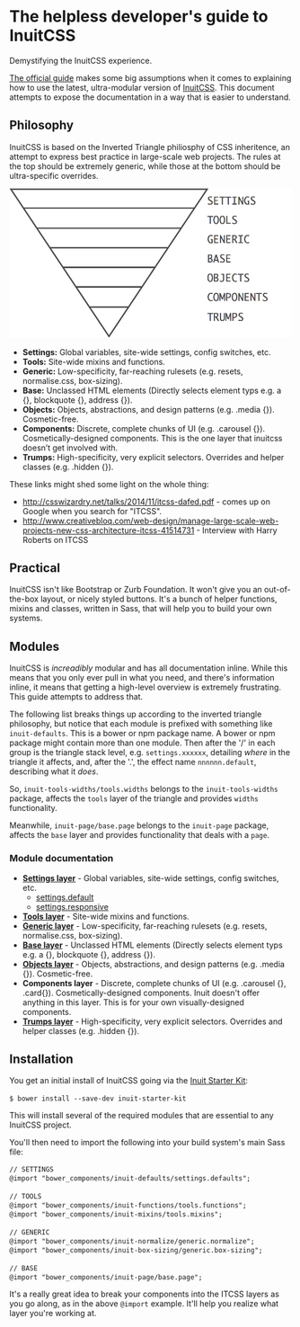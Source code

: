 # The helpless developer's guide to InuitCSS
Demystifying the InuitCSS experience.

[The official guide](https://github.com/inuitcss/getting-started) makes some big assumptions when it comes to explaining how to use the latest, ultra-modular version of [InuitCSS](https://github.com/inuitcss). This document attempts to expose the documentation in a way that is easier to understand.

## Philosophy
InuitCSS is based on the Inverted Triangle philiosphy of CSS inheritence, an attempt to express best practice in large-scale web projects. The rules at the top should be extremely generic, while those at the bottom should be ultra-specific overrides.

![](stack.png)

* **Settings:** Global variables, site-wide settings, config switches, etc.
* **Tools:** Site-wide mixins and functions.
* **Generic:** Low-specificity, far-reaching rulesets (e.g. resets, normalise.css, box-sizing).
* **Base:** Unclassed HTML elements (Directly selects element typs e.g. a {}, blockquote {}, address {}).
* **Objects:** Objects, abstractions, and design patterns (e.g. .media {}). Cosmetic-free.
* **Components:** Discrete, complete chunks of UI (e.g. .carousel {}). Cosmetically-designed components. This is the one layer that inuitcss doesn’t get involved with.
* **Trumps:** High-specificity, very explicit selectors. Overrides and helper classes (e.g. .hidden {}).


These links might shed some light on the whole thing:
* <http://csswizardry.net/talks/2014/11/itcss-dafed.pdf> - comes up on Google when you search for "ITCSS".
* <http://www.creativebloq.com/web-design/manage-large-scale-web-projects-new-css-architecture-itcss-41514731> - Interview with Harry Roberts on ITCSS


## Practical

InuitCSS isn't like Bootstrap or Zurb Foundation. It won't give you an out-of-the-box layout, or nicely styled buttons. It's a bunch of helper functions, mixins and classes, written in Sass, that will help you to build your own systems.


## Modules
InuitCSS is *increadibly* modular and has all documentation inline. While this means that you only ever pull in what you need, and there's information inline, it means that getting a  high-level overview is extremely frustrating. This guide attempts to address that.

The following list breaks things up according to the inverted triangle philosophy, but notice that each module is prefixed with something like `inuit-defaults`. This is a bower or npm package name. A bower or npm package might contain more than one module. Then after the '/' in each group is the triangle stack level, e.g. `settings.xxxxxx`, detailing *where* in the triangle it affects, and, after the '.', the effect name `nnnnnn.default`, describing what it *does*.

So, `inuit-tools-widths/tools.widths` belongs to the `inuit-tools-widths` package, affects the `tools` layer of the triangle and provides `widths` functionality.

Meanwhile, `inuit-page/base.page` belongs to the `inuit-page` package, affects the `base` layer and provides functionality that deals with a `page`.

### Module documentation
* **[Settings layer](settings.md)** - Global variables, site-wide settings, config switches, etc.
    * [settings.default](settings.md#settingsdefault)
    * [settings.responsive](settings.md#settingsresponsive)
* **[Tools layer](tools.md)** - Site-wide mixins and functions.
* **[Generic layer](generic.md)** - Low-specificity, far-reaching rulesets (e.g. resets, normalise.css, box-sizing).
* **[Base layer](base.md)** - Unclassed HTML elements (Directly selects element typs e.g. a {}, blockquote {}, address {}).
* **[Objects layer](objects.md)** - Objects, abstractions, and design patterns (e.g. .media {}). Cosmetic-free.
* **Components layer** - Discrete, complete chunks of UI (e.g. .carousel {}, .card{}). Cosmetically-designed components. Inuit doesn't offer anything in this layer. This is for your own visually-designed components.
* **[Trumps layer](trumps.md)** - High-specificity, very explicit selectors. Overrides and helper classes (e.g. .hidden {}).


## Installation
You get an initial install of InuitCSS going via the [Inuit Starter Kit](https://github.com/inuitcss/starter-kit):

`$ bower install --save-dev inuit-starter-kit`

This will install several of the required modules that are essential to any InuitCSS project.

You'll then need to import the following into your build system's main Sass file:

```
// SETTINGS
@import "bower_components/inuit-defaults/settings.defaults";

// TOOLS
@import "bower_components/inuit-functions/tools.functions";
@import "bower_components/inuit-mixins/tools.mixins";

// GENERIC
@import "bower_components/inuit-normalize/generic.normalize";
@import "bower_components/inuit-box-sizing/generic.box-sizing";

// BASE
@import "bower_components/inuit-page/base.page";
```

It's a really great idea to break your components into the ITCSS layers as you go along, as in the above `@import` example. It'll help you realize what layer you're working at.
